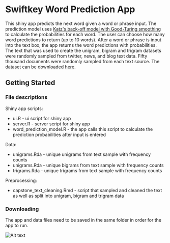 # Swiftkey Word Prediction App 

This shiny app predicts the next word given a word or phrase input. The prediction model uses [Katz's back-off model with Good-Turing smoothing](https://en.wikipedia.org/wiki/Katz%27s_back-off_model) to calculate the  probabilities for each word. The user can choose how many word predictions to return (up to 10 words). After a word or phrase is input into the text box, the app returns the word predictions with probabilities. The text that was used to create the unigram, bigram and trigram datasets were randomly sampled from twitter, news, and blog text data. Fifty thousand documents were randomly sampled from each text source. The dataset can be downloaded [here](https://d396qusza40orc.cloudfront.net/dsscapstone/dataset/Coursera-SwiftKey.zip).    

## Getting Started

### File descriptions

Shiny app scripts:
* ui.R - ui script for shiny app
* server.R - server script for shiny app
* word_prediction_model.R - the app calls this script to calculate the prediction probabilities after input is entered

Data:
* unigrams.Rda - unique unigrams from text sample with frequency counts 
* unigrams.Rda - unique bigrams from text sample with frequency counts
* trigrams.Rda - unique trigrams from text sample with frequency counts

Preprocessing:
* capstone_text_cleaning.Rmd - script that sampled and cleaned the text as well as split into unigram, bigram and trigram data

### Downloading

The app and data files need to be saved in the same folder in order for the app to run. 

![Alt text](/elysekad/screenshots/tree/master/coursera_capstone/app_example.PNG?raw=true)
